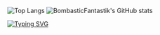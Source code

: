 ![Top Langs](https://github-readme-stats.vercel.app/api/top-langs/?username=BombasticFantastik&layout=compact) ![BombasticFantastik's GitHub stats](https://github-readme-stats.vercel.app/api?username=BombasticFantastik&show_icons=true&theme=radical)


[![Typing SVG](https://readme-typing-svg.herokuapp.com?color=%2336BCF7&lines=Data+science+student)](https://git.io/typing-svg)
